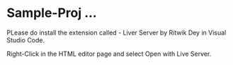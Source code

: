 # Sample-Proj ... 

PLease do install the extension called - Liver Server by Ritwik Dey in Visual Studio Code.

Right-Click in the HTML editor page and select Open with Live Server.  

